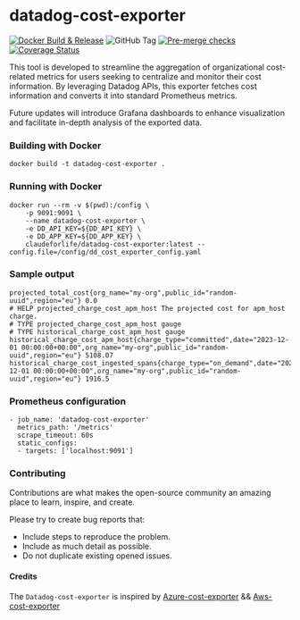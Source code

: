 # datadog-cost-exporter
[![Docker Build & Release](https://github.com/Ebaneck/datadog-cost-exporter/actions/workflows/release.yml/badge.svg)](https://github.com/Ebaneck/datadog-cost-exporter/actions/workflows/release.yml) ![GitHub Tag](https://img.shields.io/github/v/tag/Ebaneck/datadog-cost-exporter) [![Pre-merge checks](https://github.com/Ebaneck/datadog-cost-exporter/actions/workflows/pr.yml/badge.svg)](https://github.com/Ebaneck/datadog-cost-exporter/actions/workflows/pr.yml) [![Coverage Status](https://img.shields.io/coveralls/github/Ebaneck/datadog-cost-exporter/main?logo=coveralls&logoColor=fff)](https://coveralls.io/github/Ebaneck/datadog-cost-exporter?branch=main)


This tool is developed to streamline the aggregation of organizational cost-related metrics for users seeking to centralize and monitor their cost information. By leveraging Datadog APIs, this exporter fetches cost information and converts it into standard Prometheus metrics.

Future updates will introduce Grafana dashboards to enhance visualization and facilitate in-depth analysis of the exported data.


### Building with Docker

```
docker build -t datadog-cost-exporter .
```

### Running with Docker

```
docker run --rm -v $(pwd):/config \
    -p 9091:9091 \
    --name datadog-cost-exporter \
    -e DD_API_KEY=${DD_API_KEY} \
    -e DD_APP_KEY=${DD_APP_KEY} \
    claudeforlife/datadog-cost-exporter:latest --config.file=/config/dd_cost_exporter_config.yaml
```

### Sample output

```
projected_total_cost{org_name="my-org",public_id="random-uuid",region="eu"} 0.0
# HELP projected_charge_cost_apm_host The projected cost for apm_host charge.
# TYPE projected_charge_cost_apm_host gauge
# TYPE historical_charge_cost_apm_host gauge
historical_charge_cost_apm_host{charge_type="committed",date="2023-12-01 00:00:00+00:00",org_name="my-org",public_id="random-uuid",region="eu"} 5108.07
historical_charge_cost_ingested_spans{charge_type="on_demand",date="2023-12-01 00:00:00+00:00",org_name="my-org",public_id="random-uuid",region="eu"} 1916.5
```

### Prometheus configuration

```
- job_name: 'datadog-cost-exporter'
  metrics_path: '/metrics'
  scrape_timeout: 60s
  static_configs:
  - targets: ['localhost:9091']
```

### Contributing

Contributions are what makes the open-source community an amazing place to learn, inspire, and create. 

Please try to create bug reports that:

- Include steps to reproduce the problem.
- Include as much detail as possible.
- Do not duplicate existing opened issues.

#### Credits

The `Datadog-cost-exporter` is inspired by [Azure-cost-exporter](https://github.com/opensourceelectrolux/azure-cost-exporter) && [Aws-cost-exporter](https://github.com/opensourceelectrolux/aws-cost-exporter/tree/main)
